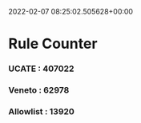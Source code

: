 2022-02-07 08:25:02.505628+00:00
# Rule Counter 
 ### UCATE : 407022

 ### Veneto : 62978

 ### Allowlist : 13920